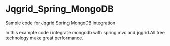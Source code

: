 # Jqgrid_Spring_MongoDB
Sample code for Jqgrid Spring MongoDB integration

In this example code i integrate mongodb with spring mvc and jqgrid.All tree technology make great performance.
